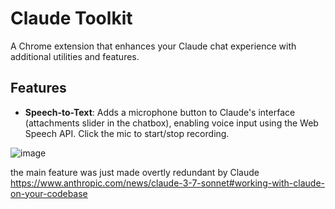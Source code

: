 # Claude Toolkit
A Chrome extension that enhances your Claude chat experience with additional utilities and features.

## Features
- **Speech-to-Text**: Adds a microphone button to Claude's interface (attachments slider in the chatbox), enabling voice input using the Web Speech API. Click the mic to start/stop recording.
  
![image](https://github.com/user-attachments/assets/c61240c6-7dd4-4379-8974-58a03fc8291a)

the main feature was just made overtly redundant by Claude https://www.anthropic.com/news/claude-3-7-sonnet#working-with-claude-on-your-codebase
